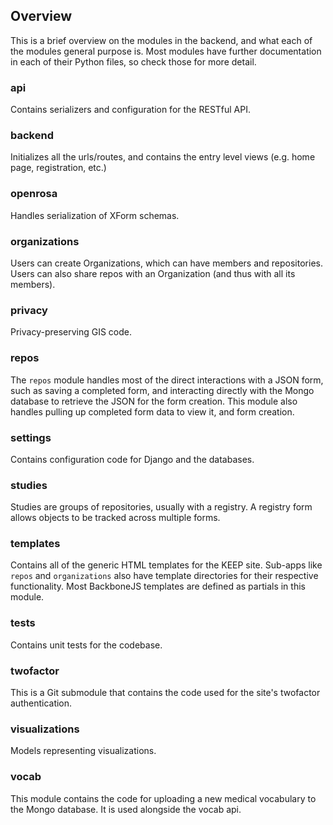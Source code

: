 ## Overview

This is a brief overview on the modules in the backend, and what each of the
modules general purpose is. Most modules have further documentation in each of
their Python files, so check those for more detail.

### api

Contains serializers and configuration for the RESTful API.

### backend

Initializes all the urls/routes, and contains the entry level views (e.g.
home page, registration, etc.)

### openrosa

Handles serialization of XForm schemas.

### organizations

Users can create Organizations, which can have members and repositories. Users
can also share repos with an Organization (and thus with all its members).

### privacy

Privacy-preserving GIS code.

### repos

The `repos` module handles most of the direct interactions with a JSON form, such
as saving a completed form, and interacting directly with the Mongo database to
retrieve the JSON for the form creation. This module also handles pulling up
completed form data to view it, and form creation.

### settings

Contains configuration code for Django and the databases.

### studies

Studies are groups of repositories, usually with a registry. A registry form
allows objects to be tracked across multiple forms.

### templates

Contains all of the generic HTML templates for the KEEP site. Sub-apps like
`repos` and `organizations` also have template directories for their respective
functionality. Most BackboneJS templates are defined as partials in this
module.

### tests

Contains unit tests for the codebase.

### twofactor

This is a Git submodule that contains the code used for the site's twofactor
authentication.

### visualizations

Models representing visualizations.

### vocab

This module contains the code for uploading a new medical vocabulary
to the Mongo database. It is used alongside the vocab api.
